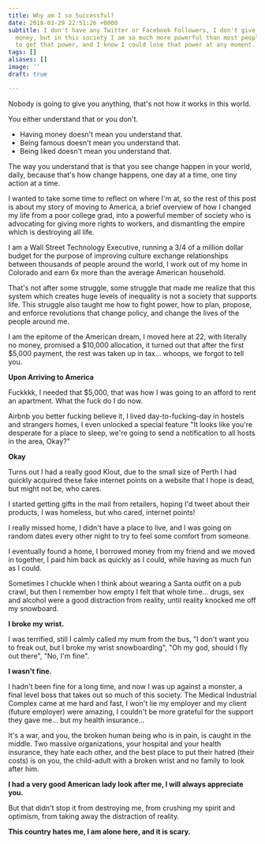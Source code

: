 ```yaml
---
title: Why am I so Successful?
date: 2018-03-29 22:51:26 +0000
subtitle: I don't have any Twitter or Facebook Followers, I don't give a fuck about
  money, but in this society I am so much more powerful than most people, I know how
  to get that power, and I know I could lose that power at any moment.
tags: []
aliases: []
image: ''
draft: true

---
```

Nobody is going to give you anything, that's not how it works in this world. 

You either understand that or you don't.

* Having money doesn't mean you understand that.
* Being famous doesn't mean you understand that.
* Being liked doesn't mean you understand that.

The way you understand that is that you see change happen in your world, daily, because that's how change happens, one day at a time, one tiny action at a time.

I wanted to take some time to reflect on where I'm at, so the rest of this post is about my story of moving to America, a brief overview of how I changed my life from a poor college grad, into a powerful member of society who is advocating for giving more rights to workers, and dismantling the empire which is destroying all life.

I am a Wall Street Technology Executive, running a 3/4 of a million dollar budget for the purpose of improving culture exchange relationships between thousands of people around the world, I work out of my home in Colorado and earn 6x more than the average American household.

That's not after some struggle, some struggle that made me realize that this system which creates huge levels of inequality is not a society that supports life. This struggle also taught me how to fight power, how to plan, propose, and enforce revolutions that change policy, and change the lives of the people around me.

I am the epitome of the American dream, I moved here at 22, with literally no money, promised a $10,000 allocation, it turned out that after the first $5,000 payment, the rest was taken up in tax... whoops, we forgot to tell you.

**Upon Arriving to America**

Fuckkkk, I needed that $5,000, that was how I was going to an afford to rent an apartment. What the fuck do I do now.

Airbnb you better fucking believe it, I lived day-to-fucking-day in hostels and strangers homes, I even unlocked a special feature "It looks like you're desperate for a place to sleep, we're going to send a notification to all hosts in the area, Okay?" 

**Okay**

Turns out I had a really good Klout, due to the small size of Perth I had quickly acquired these fake internet points on a website that I hope is dead, but might not be, who cares.

I started getting gifts in the mail from retailers, hoping I'd tweet about their products, I was homeless, but who cared, internet points!

I really missed home, I didn't have a place to live, and I was going on random dates every other night to try to feel some comfort from someone.

I eventually found a home, I borrowed money from my friend and we moved in together, I paid him back as quickly as I could, while having as much fun as I could.

Sometimes I chuckle when I think about wearing a Santa outfit on a pub crawl, but then I remember how empty I felt that whole time... drugs, sex and alcohol were a good distraction from reality, until reality knocked me off my snowboard.

**I broke my wrist.**

I was terrified, still I calmly called my mum from the bus, "I don't want you to freak out, but I broke my wrist snowboarding", "Oh my god, should I fly out there", "No, I'm fine".

**I wasn't fine.**

I hadn't been fine for a long time, and now I was up against a monster, a final level boss that takes out so much of this society. The Medical Industrial Complex came at me hard and fast, I won't lie my employer and my client (future employer) were amazing, I couldn't be more grateful for the support they gave me... but my health insurance...

It's a war, and you, the broken human being who is in pain, is caught in the middle. Two massive organizations, your hospital and your health insurance, they hate each other, and the best place to put their hatred (their costs) is on you, the child-adult with a broken wrist and no family to look after him. 

**I had a very good American lady look after me, I will always appreciate you.**

But that didn't stop it from destroying me, from crushing my spirit and optimism, from taking away the distraction of reality.

**This country hates me, I am alone here, and it is scary.**